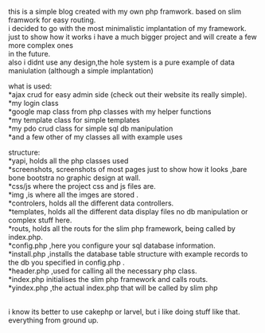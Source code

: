 this is a simple blog created with my own php framwork.
based on slim framwork for easy routing.
<br>
i decided to go with the most minimalistic implantation of my framework.<br>
just to show how it works i have a much bigger project and will create a few more complex ones<br>
in the future. 
<br>
also i didnt use any design,the hole system is a pure example of data maniulation (although a simple implantation)
<br>

what is used:<br>
*ajax crud for easy admin side (check out their website its really simple).<br>
*my login class<br>
*google map class from php classes with my helper functions<br>
*my template class for simple templates<br>
*my pdo crud class for simple sql db manipulation<br>
*and a few other of my classes all with example uses<br>

structure:<br>
*yapi, holds all the php classes used<br>
*screenshots, screenshots of most pages just to show how it looks ,bare bone bootstra no graphic design at wall.<br>
*css/js where the project css and js files are.<br>
*img ,is where all the imges are stored .<br>
*controlers, holds all the different data controllers.<br>
*templates, holds all the different data display files no db manipulation or complex stuff here.<br>
*routs, holds all the routs for the slim php framework, being called by index.php.<br>
*config.php ,here you configure your sql database information.<br>
*install.php ,installs the database table structure with example records to the db you specified in config.php .<br>
*header.php ,used for calling all the necessary php class.<br>
*index.php initialises the slim php framework and calls routs.<br>
*yindex.php ,the actual index.php that will be called by slim php<br><br>

i know its better to use cakephp or larvel, but i like doing stuff like that. everything from ground up.
